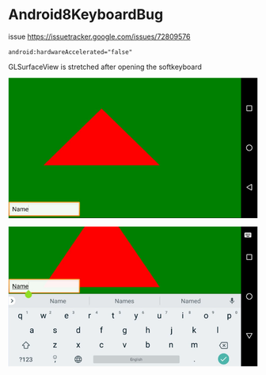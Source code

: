 # Android8KeyboardBug

issue https://issuetracker.google.com/issues/72809576


```
android:hardwareAccelerated="false"
```
GLSurfaceView is stretched after opening the softkeyboard

![1](https://raw.githubusercontent.com/littlesome/Android8KeyboardBug/master/screenshot/1.png)

![2](https://raw.githubusercontent.com/littlesome/Android8KeyboardBug/master/screenshot/2.png)

